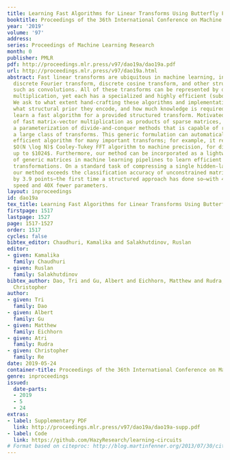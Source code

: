 ```yaml
---
title: Learning Fast Algorithms for Linear Transforms Using Butterfly Factorizations
booktitle: Proceedings of the 36th International Conference on Machine Learning
year: '2019'
volume: '97'
address: 
series: Proceedings of Machine Learning Research
month: 0
publisher: PMLR
pdf: http://proceedings.mlr.press/v97/dao19a/dao19a.pdf
url: http://proceedings.mlr.press/v97/dao19a.html
abstract: Fast linear transforms are ubiquitous in machine learning, including the
  discrete Fourier transform, discrete cosine transform, and other structured transformations
  such as convolutions. All of these transforms can be represented by dense matrix-vector
  multiplication, yet each has a specialized and highly efficient (subquadratic) algorithm.
  We ask to what extent hand-crafting these algorithms and implementations is necessary,
  what structural prior they encode, and how much knowledge is required to automatically
  learn a fast algorithm for a provided structured transform. Motivated by a characterization
  of fast matrix-vector multiplication as products of sparse matrices, we introduce
  a parameterization of divide-and-conquer methods that is capable of representing
  a large class of transforms. This generic formulation can automatically learn an
  efficient algorithm for many important transforms; for example, it recovers the
  $O(N \log N)$ Cooley-Tukey FFT algorithm to machine precision, for dimensions $N$
  up to $1024$. Furthermore, our method can be incorporated as a lightweight replacement
  of generic matrices in machine learning pipelines to learn efficient and compressible
  transformations. On a standard task of compressing a single hidden-layer network,
  our method exceeds the classification accuracy of unconstrained matrices on CIFAR-10
  by 3.9 points—the first time a structured approach has done so—with 4X faster inference
  speed and 40X fewer parameters.
layout: inproceedings
id: dao19a
tex_title: Learning Fast Algorithms for Linear Transforms Using Butterfly Factorizations
firstpage: 1517
lastpage: 1527
page: 1517-1527
order: 1517
cycles: false
bibtex_editor: Chaudhuri, Kamalika and Salakhutdinov, Ruslan
editor:
- given: Kamalika
  family: Chaudhuri
- given: Ruslan
  family: Salakhutdinov
bibtex_author: Dao, Tri and Gu, Albert and Eichhorn, Matthew and Rudra, Atri and Re,
  Christopher
author:
- given: Tri
  family: Dao
- given: Albert
  family: Gu
- given: Matthew
  family: Eichhorn
- given: Atri
  family: Rudra
- given: Christopher
  family: Re
date: 2019-05-24
container-title: Proceedings of the 36th International Conference on Machine Learning
genre: inproceedings
issued:
  date-parts:
  - 2019
  - 5
  - 24
extras:
- label: Supplementary PDF
  link: http://proceedings.mlr.press/v97/dao19a/dao19a-supp.pdf
- label: Code
  link: https://github.com/HazyResearch/learning-circuits
# Format based on citeproc: http://blog.martinfenner.org/2013/07/30/citeproc-yaml-for-bibliographies/
---
```

